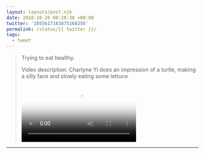 ```yaml
---
layout: layouts/post.njk
date: 2018-10-26 00:28:38 +00:00
twitter: '1055617163875168256'
permalink: /status/{{ twitter }}/
tags: 
  - tweet
---
```


> Trying to eat healthy. 
> 
> <p class="sr-only">Video description: Charlyne Yi does an impression of a turtle, making a silly face and slowly eating some lettuce</p>
> 
> <video controls loop preload="metadata" poster="/img/DqZOFP2XcAIAg1M.jpg"><source src="/img/1055617163875168256-DqZOFP2XcAIAg1M.mp4">Your browser does not support the video tag.</video>

---
